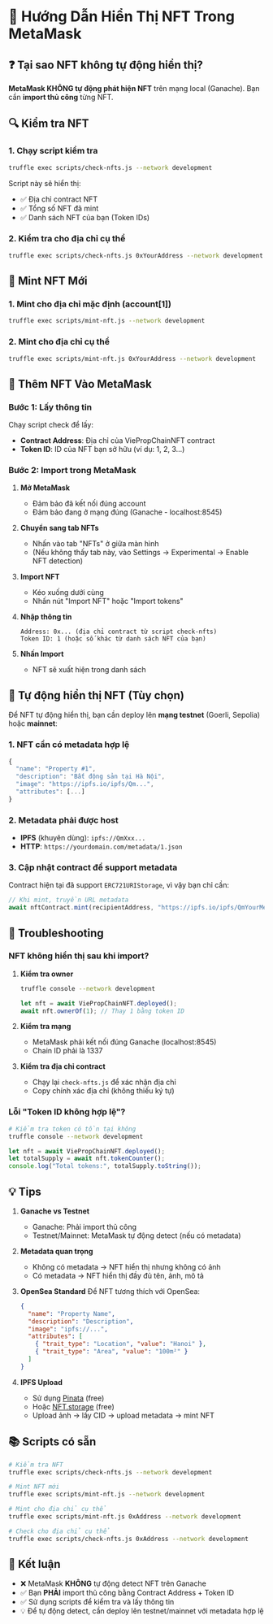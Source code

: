 # 🎨 Hướng Dẫn Hiển Thị NFT Trong MetaMask

## ❓ Tại sao NFT không tự động hiển thị?

**MetaMask KHÔNG tự động phát hiện NFT** trên mạng local (Ganache). Bạn cần **import thủ công** từng NFT.

## 🔍 Kiểm tra NFT

### 1. Chạy script kiểm tra

```bash
truffle exec scripts/check-nfts.js --network development
```

Script này sẽ hiển thị:

- ✅ Địa chỉ contract NFT
- ✅ Tổng số NFT đã mint
- ✅ Danh sách NFT của bạn (Token IDs)

### 2. Kiểm tra cho địa chỉ cụ thể

```bash
truffle exec scripts/check-nfts.js 0xYourAddress --network development
```

## 🎨 Mint NFT Mới

### 1. Mint cho địa chỉ mặc định (account[1])

```bash
truffle exec scripts/mint-nft.js --network development
```

### 2. Mint cho địa chỉ cụ thể

```bash
truffle exec scripts/mint-nft.js 0xYourAddress --network development
```

## 📱 Thêm NFT Vào MetaMask

### Bước 1: Lấy thông tin

Chạy script check để lấy:

- **Contract Address**: Địa chỉ của ViePropChainNFT contract
- **Token ID**: ID của NFT bạn sở hữu (ví dụ: 1, 2, 3...)

### Bước 2: Import trong MetaMask

1. **Mở MetaMask**

   - Đảm bảo đã kết nối đúng account
   - Đảm bảo đang ở mạng đúng (Ganache - localhost:8545)

2. **Chuyển sang tab NFTs**

   - Nhấn vào tab "NFTs" ở giữa màn hình
   - (Nếu không thấy tab này, vào Settings → Experimental → Enable NFT detection)

3. **Import NFT**
   - Kéo xuống dưới cùng
   - Nhấn nút "Import NFT" hoặc "Import tokens"
4. **Nhập thông tin**

   ```
   Address: 0x... (địa chỉ contract từ script check-nfts)
   Token ID: 1 (hoặc số khác từ danh sách NFT của bạn)
   ```

5. **Nhấn Import**
   - NFT sẽ xuất hiện trong danh sách

## 🔄 Tự động hiển thị NFT (Tùy chọn)

Để NFT tự động hiển thị, bạn cần deploy lên **mạng testnet** (Goerli, Sepolia) hoặc **mainnet**:

### 1. NFT cần có metadata hợp lệ

```javascript
{
  "name": "Property #1",
  "description": "Bất động sản tại Hà Nội",
  "image": "https://ipfs.io/ipfs/Qm...",
  "attributes": [...]
}
```

### 2. Metadata phải được host

- **IPFS** (khuyên dùng): `ipfs://QmXxx...`
- **HTTP**: `https://yourdomain.com/metadata/1.json`

### 3. Cập nhật contract để support metadata

Contract hiện tại đã support `ERC721URIStorage`, vì vậy bạn chỉ cần:

```javascript
// Khi mint, truyền URL metadata
await nftContract.mint(recipientAddress, "https://ipfs.io/ipfs/QmYourMetadata");
```

## 🐛 Troubleshooting

### NFT không hiển thị sau khi import?

1. **Kiểm tra owner**

   ```bash
   truffle console --network development
   ```

   ```javascript
   let nft = await ViePropChainNFT.deployed();
   await nft.ownerOf(1); // Thay 1 bằng token ID
   ```

2. **Kiểm tra mạng**

   - MetaMask phải kết nối đúng Ganache (localhost:8545)
   - Chain ID phải là 1337

3. **Kiểm tra địa chỉ contract**
   - Chạy lại `check-nfts.js` để xác nhận địa chỉ
   - Copy chính xác địa chỉ (không thiếu ký tự)

### Lỗi "Token ID không hợp lệ"?

```bash
# Kiểm tra token có tồn tại không
truffle console --network development
```

```javascript
let nft = await ViePropChainNFT.deployed();
let totalSupply = await nft.tokenCounter();
console.log("Total tokens:", totalSupply.toString());
```

## 💡 Tips

1. **Ganache vs Testnet**

   - Ganache: Phải import thủ công
   - Testnet/Mainnet: MetaMask tự động detect (nếu có metadata)

2. **Metadata quan trọng**

   - Không có metadata → NFT hiển thị nhưng không có ảnh
   - Có metadata → NFT hiển thị đầy đủ tên, ảnh, mô tả

3. **OpenSea Standard**
   Để NFT tương thích với OpenSea:

   ```json
   {
     "name": "Property Name",
     "description": "Description",
     "image": "ipfs://...",
     "attributes": [
       { "trait_type": "Location", "value": "Hanoi" },
       { "trait_type": "Area", "value": "100m²" }
     ]
   }
   ```

4. **IPFS Upload**
   - Sử dụng [Pinata](https://pinata.cloud) (free)
   - Hoặc [NFT.storage](https://nft.storage) (free)
   - Upload ảnh → lấy CID → upload metadata → mint NFT

## 📚 Scripts có sẵn

```bash
# Kiểm tra NFT
truffle exec scripts/check-nfts.js --network development

# Mint NFT mới
truffle exec scripts/mint-nft.js --network development

# Mint cho địa chỉ cụ thể
truffle exec scripts/mint-nft.js 0xAddress --network development

# Check cho địa chỉ cụ thể
truffle exec scripts/check-nfts.js 0xAddress --network development
```

## 🎯 Kết luận

- ❌ MetaMask **KHÔNG** tự động detect NFT trên Ganache
- ✅ Bạn **PHẢI** import thủ công bằng Contract Address + Token ID
- ✅ Sử dụng scripts để kiểm tra và lấy thông tin
- 💡 Để tự động detect, cần deploy lên testnet/mainnet với metadata hợp lệ
